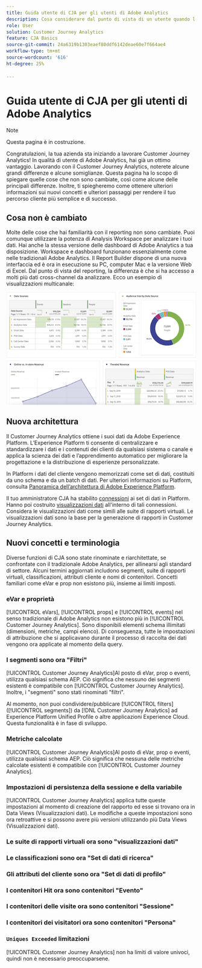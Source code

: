 ```yaml
---
title: Guida utente di CJA per gli utenti di Adobe Analytics
description: Cosa considerare dal punto di vista di un utente quando l’azienda sposta i dati da Adobe Analytics al Customer Journey Analytics
role: User
solution: Customer Journey Analytics
feature: CJA Basics
source-git-commit: 24a6319b1303eaef80ddf6142deae60e7f664ae4
workflow-type: tm+mt
source-wordcount: '616'
ht-degree: 25%

---
```



# Guida utente di CJA per gli utenti di Adobe Analytics

>[!NOTE]
>
>Questa pagina è in costruzione.

Congratulazioni, la tua azienda sta iniziando a lavorare Customer Journey Analytics! In qualità di utente di Adobe Analytics, hai già un ottimo vantaggio. Lavorando con il Customer Journey Analytics, noterete alcune grandi differenze e alcune somiglianze. Questa pagina ha lo scopo di spiegare quelle cose che non sono cambiate, così come alcune delle principali differenze. Inoltre, ti spiegheremo come ottenere ulteriori informazioni sui nuovi concetti e ulteriori passaggi per rendere il tuo percorso cliente più semplice e di successo.

## Cosa non è cambiato

Molte delle cose che hai familiarità con il reporting non sono cambiate. Puoi comunque utilizzare la potenza di Analysis Workspace per analizzare i tuoi dati. Hai anche la stessa versione delle dashboard di Adobe Analytics a tua disposizione. Workspace e dashboard funzionano essenzialmente come nelle tradizionali Adobe Analytics. Il Report Builder dispone di una nuova interfaccia ed è ora in esecuzione su PC, computer Mac e la versione Web di Excel. Dal punto di vista del reporting, la differenza è che si ha accesso a molti più dati cross-channel da analizzare. Ecco un esempio di visualizzazioni multicanale:

![multicanale](assets/cross-channel.png)

## Nuova architettura

Il Customer Journey Analytics ottiene i suoi dati da Adobe Experience Platform. L’Experience Platform ti consente di centralizzare e standardizzare i dati e i contenuti dei clienti da qualsiasi sistema o canale e applica la scienza dei dati e l’apprendimento automatico per migliorare la progettazione e la distribuzione di esperienze personalizzate.

In Platform i dati del cliente vengono memorizzati come set di dati, costituiti da uno schema e da un batch di dati. Per ulteriori informazioni su Platform, consulta [Panoramica dell’architettura di Adobe Experience Platform](https://experienceleague.adobe.com/docs/platform-learn/tutorials/intro-to-platform/basic-architecture.html?lang=it).

Il tuo amministratore CJA ha stabilito [connessioni](/help/connections/create-connection.md) ai set di dati in Platform. Hanno poi costruito [visualizzazioni dati](/help/data-views/data-views.md) all&#39;interno di tali connessioni. Considera le visualizzazioni dati come simili alle suite di rapporti virtuali. Le visualizzazioni dati sono la base per la generazione di rapporti in Customer Journey Analytics.

## Nuovi concetti e terminologia

Diverse funzioni di CJA sono state rinominate e riarchitettate, se confrontate con il tradizionale Adobe Analytics, per allinearsi agli standard di settore. Alcuni termini aggiornati includono segmenti, suite di rapporti virtuali, classificazioni, attributi cliente e nomi di contenitori. Concetti familiari come eVar e prop non esistono più, insieme ai limiti imposti.

### eVar e proprietà

[!UICONTROL eVars], [!UICONTROL props] e [!UICONTROL events] nel senso tradizionale di Adobe Analytics non esistono più in [!UICONTROL Customer Journey Analytics]. Sono disponibili elementi schema illimitati (dimensioni, metriche, campi elenco). Di conseguenza, tutte le impostazioni di attribuzione che si applicavano durante il processo di raccolta dei dati vengono ora applicate al momento della query.

### I segmenti sono ora &quot;Filtri&quot;

[!UICONTROL Customer Journey Analytics]Al posto di eVar, prop o eventi, utilizza qualsiasi schema AEP. Ciò significa che nessuno dei segmenti esistenti è compatibile con [!UICONTROL Customer Journey Analytics]. Inoltre, i &quot;segmenti&quot; sono stati rinominati &quot;filtri&quot;.

Al momento, non puoi condividere/pubblicare [!UICONTROL filters] ([!UICONTROL segments]) da [!DNL Customer Journey Analytics] ad Experience Platform Unified Profile o altre applicazioni Experience Cloud. Questa funzionalità è in fase di sviluppo.

### Metriche calcolate

[!UICONTROL Customer Journey Analytics]Al posto di eVar, prop o eventi, utilizza qualsiasi schema AEP. Ciò significa che nessuna delle metriche calcolate esistenti è compatibile con [!UICONTROL Customer Journey Analytics].

### Impostazioni di persistenza della sessione e della variabile

[!UICONTROL Customer Journey Analytics] applica tutte queste impostazioni al momento di creazione del rapporto ed esse si trovano ora in Data Views (Visualizzazioni dati). Le modifiche a queste impostazioni sono ora retroattive e si possono avere più versioni utilizzando più Data Views (Visualizzazioni dati).

### Le suite di rapporti virtuali ora sono &quot;visualizzazioni dati&quot;



### Le classificazioni sono ora &quot;Set di dati di ricerca&quot;

### Gli attributi del cliente sono ora &quot;Set di dati di profilo&quot;


### I contenitori Hit ora sono contenitori &quot;Evento&quot;

### I contenitori delle visite ora sono contenitori &quot;Sessione&quot;

### I contenitori dei visitatori ora sono contenitori &quot;Persona&quot;

### `Uniques Exceeded` limitazioni

[!UICONTROL Customer Journey Analytics] non ha limiti di valore univoci, quindi non è necessario preoccuparsene.
